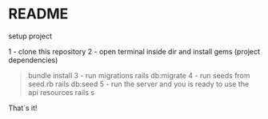 # README

setup project

1 - clone this repository
2 - open terminal inside dir and install gems (project dependencies)
>bundle install
3 - run migrations
>rails db:migrate
4 - run seeds from seed.rb
>rails db:seed
5 - run the server and you is ready to use the api resources
>rails s

That´s it!
